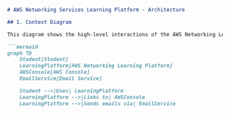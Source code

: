```markdown
# AWS Networking Services Learning Platform - Architecture

## 1. Context Diagram

This diagram shows the high-level interactions of the AWS Networking Learning Platform with external entities.

```mermaid
graph TD
    Student[Student]
    LearningPlatform[AWS Networking Learning Platform]
    AWSConsole[AWS Console]
    EmailService[Email Service]

    Student -->|Uses| LearningPlatform
    LearningPlatform -->|Links to| AWSConsole
    LearningPlatform -->|Sends emails via| EmailService

